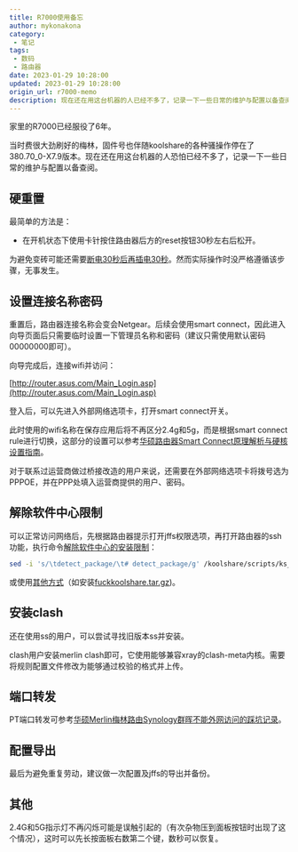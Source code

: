 ```yaml
---
title: R7000使用备忘
author: mykonakona
category: 
 - 笔记
tags: 
 - 数码
 - 路由器
date: 2023-01-29 10:28:00
updated: 2023-01-29 10:28:00
origin_url: r7000-memo
description: 现在还在用这台机器的人已经不多了，记录一下一些日常的维护与配置以备查阅。
---
```


家里的R7000已经服役了6年。

<!-- more -->

当时费很大劲刷好的梅林，固件号也伴随koolshare的各种骚操作停在了380.70_0-X7.9版本。现在还在用这台机器的人恐怕已经不多了，记录一下一些日常的维护与配置以备查阅。

## 硬重置

最简单的方法是：

- 在开机状态下使用卡针按住路由器后方的reset按钮30秒左右后松开。

为避免变砖可能还需要[断电30秒后再插电30秒][1]。然而实际操作时没严格遵循该步骤，无事发生。

## 设置连接名称密码

重置后，路由器连接名称会变会Netgear。后续会使用smart connect，因此进入向导页面后只需要临时设置一下管理员名称和密码（建议只需使用默认密码00000000即可）。

向导完成后，连接wifi并访问：

[http://router.asus.com/Main_Login.asp](http://router.asus.com/Main_Login.asp)

登入后，可以先进入外部网络选项卡，打开smart connect开关。

此时使用的wifi名称在保存应用后将不再区分2.4g和5g，而是根据smart connect rule进行切换，这部分的设置可以参考[华硕路由器Smart Connect原理解析与硬核设置指南][2]。

对于联系过运营商做过桥接改造的用户来说，还需要在外部网络选项卡将拨号选为PPPOE，并在PPP处填入运营商提供的用户、密码。

## 解除软件中心限制

可以正常访问网络后，先根据路由器提示打开jffs权限选项，再打开路由器的ssh功能，执行命令[解除软件中心的安装限制][3]：

```bash
sed -i 's/\tdetect_package/\t# detect_package/g' /koolshare/scripts/ks_tar_install.sh
```

或使用[其他方式][4]（如安装[fuckkoolshare.tar.gz][5])。

## 安装clash

还在使用ss的用户，可以尝试寻找旧版本ss并安装。

clash用户安装merlin clash即可，它使用能够兼容xray的clash-meta内核。需要将规则配置文件修改为能够通过校验的格式并上传。

## 端口转发

PT端口转发可参考[华硕Merlin梅林路由Synology群晖不能外网访问的踩坑记录][6]。

## 配置导出

最后为避免重复劳动，建议做一次配置及jffs的导出并备份。

## 其他

2.4G和5G指示灯不再闪烁可能是误触引起的（有次杂物压到面板按钮时出现了这个情况），这时可以先长按面板右数第二个键，数秒可以恢复。

[1]: https://www.right.com.cn/forum/thread-8267551-1-1.html "网件R7000捅菊花变砖"
[2]: https://zhuanlan.zhihu.com/p/370147768 "华硕路由器Smart Connect原理解析与硬核设置指南"
[3]: https://hq450.github.io/fancyss/ "fancyss - 科学上网"
[4]: https://www.bilibili.com/read/cv9729050 "Koolshare 软件中心离线安装限制 解除"
[5]: https://t.me/s/SukkaChannel?q=fuckkoolshare.tar.gz "解除 Koolshare 酷软中心 的离线安装限制的插件"
[6]: https://cloud.tencent.com/developer/article/1624139 "华硕Merlin梅林路由Synology群晖不能外网访问的踩坑记录"
